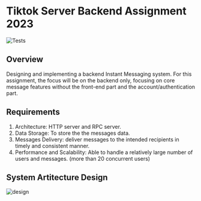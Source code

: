 # Tiktok Server Backend Assignment 2023

![Tests](https://github.com/weixingp/tiktok-tech-immersion-2023/actions/workflows/test.yml/badge.svg)

## Overview
Designing and implementing a backend Instant Messaging system.
For this assignment, the focus will be on the backend only,
focusing on core message features without the front-end part and the account/authentication part.

## Requirements
1. Architecture: HTTP server and RPC server.
2. Data Storage: To store the the messages data.
3. Messages Delivery: deliver messages to the intended recipients in timely and consistent manner.
4. Performance and Scalability: Able to handle a relatively large number of users and messages. (more than 20 concurrent users)

## System Artitecture Design
![design](https://github.com/Iciclemeltz/tiktok-tech-immersion-2023/assets/71871315/af462021-180c-480c-8a98-2bf28b632dbd)

